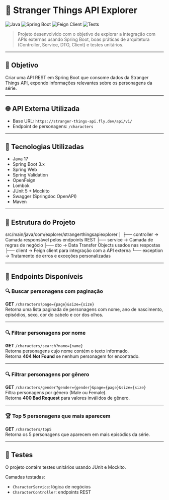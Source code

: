 # 🚀 Stranger Things API Explorer

![Java](https://img.shields.io/badge/Java-17-blue)
![Spring Boot](https://img.shields.io/badge/Spring%20Boot-3.x-brightgreen)
![Feign Client](https://img.shields.io/badge/Feign-Client-orange)
![Tests](https://img.shields.io/badge/Tests-JUnit%20%26%20Mockito-green)

> Projeto desenvolvido com o objetivo de explorar a integração com APIs externas usando Spring Boot, boas práticas de arquitetura (Controller, Service, DTO, Client) e testes unitários.

---

## 🎯 Objetivo

Criar uma API REST em Spring Boot que consome dados da Stranger Things API, expondo informações relevantes sobre os personagens da série.

---

## 🌐 API Externa Utilizada

- Base URL: `https://stranger-things-api.fly.dev/api/v1/`
- Endpoint de personagens: `/characters`

---

## 🧱 Tecnologias Utilizadas

- Java 17
- Spring Boot 3.x
- Spring Web
- Spring Validation
- OpenFeign
- Lombok
- JUnit 5 + Mockito
- Swagger (Springdoc OpenAPI)
- Maven

---

## 📂 Estrutura do Projeto

src/main/java/com/explorer/strangerthingsapiexplorer
│
├── controller → Camada responsável pelos endpoints REST
├── service → Camada de regras de negócio
├── dto → Data Transfer Objects usados nas respostas
├── client → Feign client para integração com a API externa
└── exception → Tratamento de erros e exceções personalizadas

---

## 📌 Endpoints Disponíveis

### 🔍 Buscar personagens com paginação

**GET** `/characters?page={page}&size={size}`  
Retorna uma lista paginada de personagens com nome, ano de nascimento, episódios, sexo, cor do cabelo e cor dos olhos.

---

### 🔍 Filtrar personagens por nome

**GET** `/characters/search?name={name}`  
Retorna personagens cujo nome contém o texto informado.  
Retorna **404 Not Found** se nenhum personagem for encontrado.

---

### 🔍 Filtrar personagens por gênero

**GET** `/characters/gender?gender={gender}&page={page}&size={size}`  
Filtra personagens por gênero (Male ou Female).  
Retorna **400 Bad Request** para valores inválidos de gênero.

---

### 🏆 Top 5 personagens que mais aparecem

**GET** `/characters/top5`  
Retorna os 5 personagens que aparecem em mais episódios da série.

---

## 🧪 Testes

O projeto contém testes unitários usando JUnit e Mockito.

Camadas testadas:

- `CharacterService`: lógica de negócios
- `CharacterController`: endpoints REST